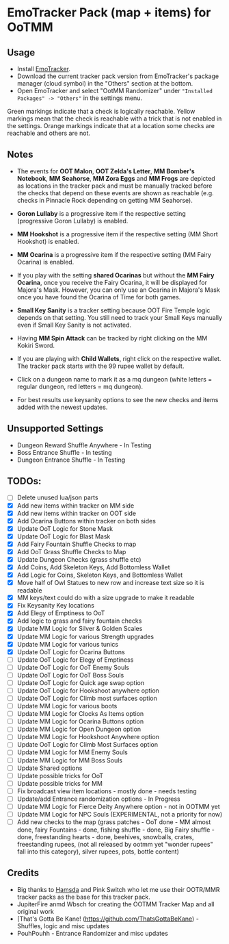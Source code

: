 # EmoTracker Pack (map + items) for OoTMM

## Usage

- Install [EmoTracker](https://emotracker.net/download/).
- Download the current tracker pack version from EmoTracker's package manager (cloud symbol) in the "Others" section at the bottom.
- Open EmoTracker and select "OotMM Randomizer" under `"Installed Packages" -> "Others"` in the settings menu.

Green markings indicate that a check is logically reachable. Yellow markings mean that the check is reachable with a trick that is not enabled in the settings. Orange markings indicate that at a location some checks are reachable and others are not.

## Notes

- The events for **OOT Malon**, **OOT Zelda's Letter**, **MM Bomber's Notebook**, **MM Seahorse**, **MM Zora Eggs** and **MM Frogs** are depicted as locations in the tracker pack and must be manually tracked before the checks that depend on these events are shown as reachable (e.g. checks in Pinnacle Rock depending on getting MM Seahorse).

- **Goron Lullaby** is a progressive item if the respective setting (progressive Goron Lullaby) is enabled.

- **MM Hookshot** is a progressive item if the respective setting (MM Short Hookshot) is enabled.

- **MM Ocarina** is a progressive item if the respective setting (MM Fairy Ocarina) is enabled.

- If you play with the setting **shared Ocarinas** but without the **MM Fairy Ocarina**, once you receive the Fairy Ocarina, it will be displayed for Majora's Mask. However, you can only use an Ocarina in Majora's Mask once you have found the Ocarina of Time for both games.

- **Small Key Sanity** is a tracker setting because OOT Fire Temple logic depends on that setting. You still need to track your Small Keys manually even if Small Key Sanity is not activated.

- Having **MM Spin Attack** can be tracked by right clicking on the MM Kokiri Sword.

- If you are playing with **Child Wallets**, right click on the respective wallet. The tracker pack starts with the 99 rupee wallet by default.

- Click on a dungeon name to mark it as a mq dungeon (white letters = regular dungeon, red letters = mq dungeon).

- For best results use keysanity options to see the new checks and items added with the newest updates.
  
## Unsupported Settings

- Dungeon Reward Shuffle Anywhere - In Testing
- Boss Entrance Shuffle - In testing
- Dungeon Entrance Shuffle - In Testing

## TODOs:

- [ ] Delete unused lua/json parts
- [X] Add new items within tracker on MM side
- [X] Add new items within tracker on OOT side
- [X] Add Ocarina Buttons within tracker on both sides
- [X] Update OoT Logic for Stone Mask 
- [X] Update OoT Logic for Blast Mask
- [X] Add Fairy Fountain Shuffle Checks to map
- [X] Add OoT Grass Shuffle Checks to Map
- [X] Update Dungeon Checks (grass shuffle etc)
- [X] Add Coins, Add Skeleton Keys, Add Bottomless Wallet
- [X] Add Logic for Coins, Skeleton Keys, and Bottomless Wallet
- [X] Move half of Owl Statues to new row and increase text size so it is readable
- [X] MM keys/text could do with a size upgrade to make it readable
- [X] Fix Keysanity Key locations
- [X] Add Elegy of Emptiness to OoT
- [X] Add logic to grass and fairy fountain checks
- [X] Update MM Logic for Silver & Golden Scales
- [X] Update MM Logic for various Strength upgrades
- [X] Update MM Logic for various tunics
- [X] Update OoT Logic for Ocarina Buttons
- [ ] Update OoT Logic for Elegy of Emptiness
- [ ] Update OoT Logic for OoT Enemy Souls
- [ ] Update OoT Logic for OoT Boss Souls
- [ ] Update OoT Logic for Quick age swap option
- [ ] Update OoT Logic for Hookshoot anywhere option
- [ ] Update OoT Logic for Climb most surfaces option
- [ ] Update MM Logic for various boots
- [ ] Update MM Logic for Clocks As Items option
- [ ] Update MM Logic for Ocarina Buttons option
- [ ] Update MM Logic for Open Dungeon option
- [ ] Update MM Logic for Hookshoot Anywhere option
- [ ] Update OoT Logic for Climb Most Surfaces option
- [ ] Update MM Logic for MM Enemy Souls
- [ ] Update MM Logic for MM Boss Souls
- [ ] Update Shared options
- [ ] Update possible tricks for OoT
- [ ] Update possible tricks for MM
- [ ] Fix broadcast view item locations - mostly done - needs testing
- [ ] Update/add Entrance randomization options - In Progress
- [ ] Update MM Logic for Fierce Deity Anywhere option - not in OOTMM yet
- [ ] Update MM Logic for NPC Souls (EXPERIMENTAL, not a priority for now)
- [ ] Add new checks to the map (grass patches - OoT done - MM almost done, fairy Fountains - done, fishing shuffle - done, Big Fairy shuffle - done, freestanding hearts - done, beehives, snowballs, crates, freestanding rupees, (not all released by ootmm yet "wonder rupees" fall into this category), silver rupees, pots, bottle content)

## Credits

- Big thanks to [Hamsda](https://github.com/Hamsda/EmoTrackerPacks) and Pink Switch who let me use their OOTR/MMR tracker packs as the base for this tracker pack.
- JupiterFire anmd Wbsch for creating the OOTMM Tracker Map and all original work
- [That's Gotta Be Kane! (https://github.com/ThatsGottaBeKane) - Shuffles, logic and misc updates
- PouhPouhh - Entrance Randomizer and misc updates

